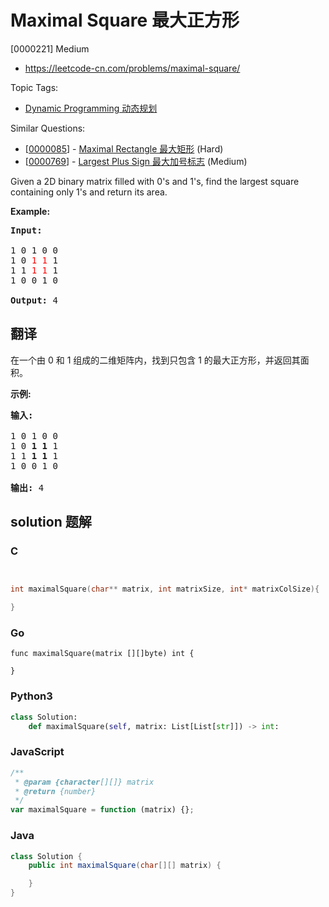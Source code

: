 # Maximal Square 最大正方形

[0000221] Medium

- https://leetcode-cn.com/problems/maximal-square/

Topic Tags:

- [Dynamic Programming 动态规划](https://leetcode-cn.com/tag/dynamic-programming/)

Similar Questions:

- [[0000085](https://leetcode-cn.com/problems/maximal-rectangle/)] - [Maximal Rectangle 最大矩形](./0000085.maximal-rectangle.md) (Hard)
- [[0000769](https://leetcode-cn.com/problems/largest-plus-sign/)] - [Largest Plus Sign 最大加号标志](./0000769.largest-plus-sign.md) (Medium)

Given a 2D binary matrix filled with 0's and 1's, find the largest square containing only 1's and return its area.

**Example:**

<pre><strong>Input: 
</strong>
1 0 1 0 0
1 0 <font color="red">1</font> <font color="red">1</font> 1
1 1 <font color="red">1</font> <font color="red">1</font> 1
1 0 0 1 0

<strong>Output: </strong>4
</pre>

## 翻译

在一个由 0 和 1 组成的二维矩阵内，找到只包含 1 的最大正方形，并返回其面积。

**示例:**

<pre><strong>输入: 
</strong>
1 0 1 0 0
1 0 <strong>1 1</strong> 1
1 1 <strong>1 1 </strong>1
1 0 0 1 0

<strong>输出: </strong>4</pre>

## solution 题解

### C

```c


int maximalSquare(char** matrix, int matrixSize, int* matrixColSize){

}
```

### Go

```golang
func maximalSquare(matrix [][]byte) int {

}
```

### Python3

```python
class Solution:
    def maximalSquare(self, matrix: List[List[str]]) -> int:
```

### JavaScript

```javascript
/**
 * @param {character[][]} matrix
 * @return {number}
 */
var maximalSquare = function (matrix) {};
```

### Java

```java
class Solution {
    public int maximalSquare(char[][] matrix) {

    }
}
```
